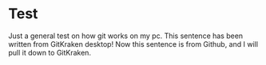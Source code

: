 # Test
Just a general test on how git works on my pc.
This sentence has been written from GitKraken desktop!
Now this sentence is from Github, and I will pull it down to GitKraken.
